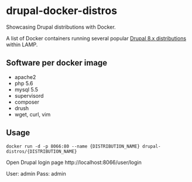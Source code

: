 # drupal-docker-distros
Showcasing Drupal distributions with Docker.

A list of Docker containers running several popular [Drupal 8.x distributions](https://www.drupal.org/project/project_distribution) within LAMP.

## Software per docker image
- apache2
- php 5.6
- mysql 5.5
- supervisord
- composer
- drush
- wget, curl, vim

## Usage

```
docker run -d -p 8066:80 --name {DISTRIBUTION_NAME} drupal-distros/{DISTRIBUTION_NAME}
```

Open Drupal login page http://localhost:8066/user/login

User: admin
Pass: admin

